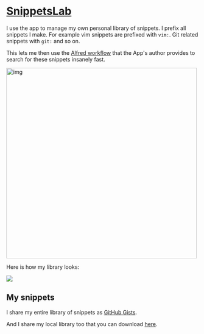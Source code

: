 # [SnippetsLab](https://www.renfei.org/snippets-lab/)
I use the app to manage my own personal library of snippets. I prefix all snippets I make. For example vim snippets are prefixed with `vim:`. Git related snippets with `git:` and so on.

This lets me then use the [Alfred workflow](https://www.renfei.org/snippets-lab/press-release/whats-new/osx-1.6.html) that the App's author provides to search for these snippets insanely fast.

<img src="https://i.imgur.com/gzoH1Dh.png" width="500" alt="img">

Here is how my library looks:

![](https://i.imgur.com/LBQVFPo.png)

## My snippets
I share my entire library of snippets as [GitHub Gists](../../sharing/my-gists.md).

And I share my local library too that you can download [here](https://www.dropbox.com/sh/cohf1bnv3vfd150/AACNifF_79R5roLTPBKSgtGka?dl=1).